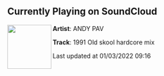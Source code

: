 ## Currently Playing on SoundCloud

[<img align="left" width="100" src="https://i1.sndcdn.com/avatars-1lUY8Cyz5prbd6R9-LdNWrg-t500x500.jpg">](https://soundcloud.com/pavlovic1/1991-old-skool-hardcore-mix)

**Artist**: ANDY PAV 

**Track**: 1991 Old skool hardcore mix

Last updated at 01/03/2022 09:16

